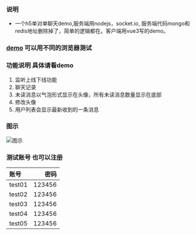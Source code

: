### 说明
- 一个h5单对单聊天demo,服务端用nodejs，socket.io, 服务端代码mongo和redis地址删除掉了，简单的逻辑都在。客户端用vue3写的demo。
### <a href='https://kamiyan.icu/chatbox/login'>demo</a> 可以用不同的浏览器测试


### 功能说明 具体请看demo
1. 监听上线下线功能
2. 聊天记录
3. 未读消息以气泡形式显示在头像，所有未读消息数量显示在底部
4. 修改头像
5. 用户列表会显示最新收到的一条消息

### 图示
![图示](http://aladjs.cn/%E5%9B%BE%E7%89%87.gif)
### 测试账号 也可以注册

| 账号 | 密码 |
| :-----| ----: |
| test01 | 123456 |
| test02 | 123456 |
| test03 | 123456 |
| test04 | 123456 |
| test05 | 123456 |